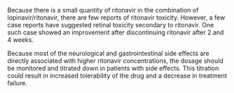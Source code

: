 Because there is a small quantity of ritonavir in the combination of lopinavir/ritonavir, there are few reports of ritonavir toxicity. However, a few case reports have suggested retinal toxicity secondary to ritonavir. One such case showed an improvement after discontinuing ritonavir after 2 and 4 weeks.

Because most of the neurological and gastrointestinal side effects are directly associated with higher ritonavir concentrations, the dosage should be monitored and titrated down in patients with side effects. This titration could result in increased tolerability of the drug and a decrease in treatment failure.